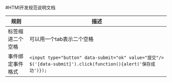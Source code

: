#HTMl开发规范说明文档

|规则|描述|
|--------------------------|--------------------------|
|标签缩进二个空格| 可以用一个tab表示二个空格 |
|事件绑定事件格式| ``` <input type="button" data-submit="ok" value="提交"/> ``` ``` $('[data-submit]').click(function(){alert('保存成功')}); ``` |